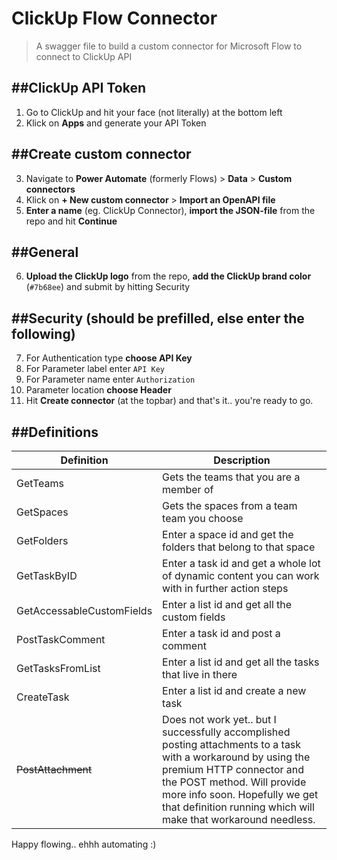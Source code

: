 # ClickUp Flow Connector

> A swagger file to build a custom connector for Microsoft Flow to connect to ClickUp API

##ClickUp API Token
---
1. Go to ClickUp and hit your face (not literally) at the bottom left
2. Klick on **Apps** and generate your API Token 

##Create custom connector
---
3. Navigate to **Power Automate** (formerly Flows) > **Data** > **Custom connectors**
4. Klick on **+ New custom connector** > **Import an OpenAPI file**
5. **Enter a name** (eg. ClickUp Connector), **import the JSON-file** from the repo and hit **Continue**

##General
---
6. **Upload the ClickUp logo** from the repo, **add the ClickUp brand color** (`#7b68ee`) and submit by hitting Security

##Security (should be prefilled, else enter the following)
---
7. For Authentication type **choose API Key**
8. For Parameter label enter `API Key`
9. For Parameter name enter `Authorization`
10. Parameter location **choose Header**
11. Hit **Create connector** (at the topbar) and that's it.. you're ready to go.

##Definitions
---
| Definition | Description |
|--|--|
| GetTeams  | Gets the teams that you are a member of |
| GetSpaces | Gets the spaces from a team team you choose |
| GetFolders | Enter a space id and get the folders that belong to that space |
| GetTaskByID | Enter a task id and get a whole lot of dynamic content you can work with in further action steps |
| GetAccessableCustomFields | Enter a list id and get all the custom fields |
| PostTaskComment | Enter a task id and post a comment |
| GetTasksFromList | Enter a list id and get all the tasks that live in there |
| CreateTask | Enter a list id and create a new task |
| ~~PostAttachment~~ | Does not work yet.. but I successfully accomplished posting attachments to a task with a workaround by using the premium HTTP connector and the POST method. Will provide more info soon. Hopefully we get that definition running which will make that workaround needless.  |

Happy flowing.. ehhh automating :)

